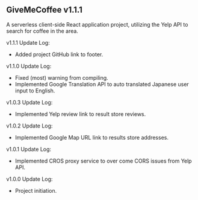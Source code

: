 ## GiveMeCoffee v1.1.1

A serverless client-side React application project, utilizing the Yelp API to search for coffee in the area.

v1.1.1 Update Log:

- Added project GitHub link to footer.

v1.1.0 Update Log:

- Fixed (most) warning from compiling.
- Implemented Google Translation API to auto translated Japanese user input to English.

v1.0.3 Update Log:

- Implemented Yelp review link to result store reviews.

v1.0.2 Update Log:

- Implemented Google Map URL link to results store addresses.

v1.0.1 Update Log:

- Implemented CROS proxy service to over come CORS issues from Yelp API.

v1.0.0 Update Log:

- Project initiation.
